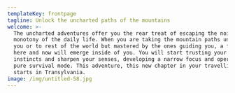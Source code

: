 ```yaml
---
templateKey: frontpage
tagline: Unlock the uncharted paths of the mountains
welcome: >-
  The uncharted adventures offer you the rear treat of escaping the noise and
  monotony of the daily life. When you are taking the mountain paths unknown to
  you or to rest of the world but mastered by the ones guiding you, a feeling of
  here and now will emerge inside of you. You will start trusting your guts,
  instincts and sharpen your senses, developing a narrow focus and operating on
  pure survival mode. This adventure, this new chapter in your travelling book
  starts in Transylvania.
image: /img/untitled-58.jpg
---
```


